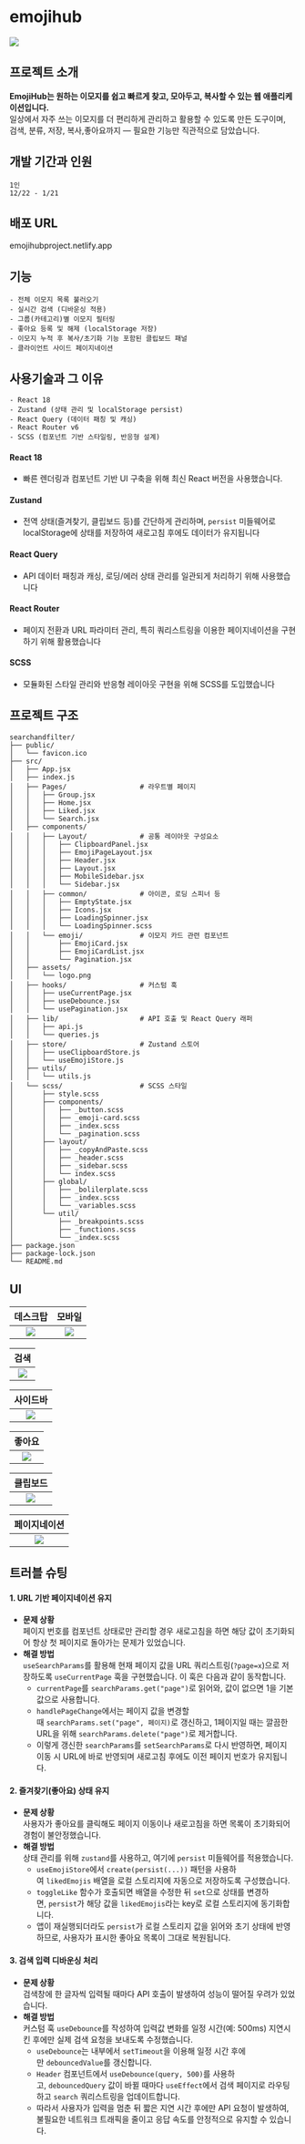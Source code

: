 # emojihub

![](docs/EmojiHubLogo.png)

## 프로젝트 소개

**EmojiHub는 원하는 이모지를 쉽고 빠르게 찾고, 모아두고, 복사할 수 있는 웹 애플리케이션입니다.**  
일상에서 자주 쓰는 이모지를 더 편리하게 관리하고 활용할 수 있도록 만든 도구이며,  
검색, 분류, 저장, 복사,좋아요까지 — 필요한 기능만 직관적으로 담았습니다.

## 개발 기간과 인원

```
1인
12/22 - 1/21
```

## 배포 URL

emojihubproject.netlify.app

## 기능

```
- 전체 이모지 목록 불러오기
- 실시간 검색 (디바운싱 적용)
- 그룹(카테고리)별 이모지 필터링
- 좋아요 등록 및 해제 (localStorage 저장)
- 이모지 누적 후 복사/초기화 기능 포함된 클립보드 패널
- 클라이언트 사이드 페이지네이션

```

## 사용기술과 그 이유

```
- React 18
- Zustand (상태 관리 및 localStorage persist)
- React Query (데이터 패칭 및 캐싱)
- React Router v6
- SCSS (컴포넌트 기반 스타일링, 반응형 설계)
```

#### React 18

- 빠른 렌더링과 컴포넌트 기반 UI 구축을 위해 최신 React 버전을 사용했습니다.

#### Zustand

- 전역 상태(즐겨찾기, 클립보드 등)를 간단하게 관리하며, `persist` 미들웨어로 localStorage에 상태를 저장하여 새로고침 후에도 데이터가 유지됩니다

#### React Query

- API 데이터 패칭과 캐싱, 로딩/에러 상태 관리를 일관되게 처리하기 위해 사용했습니다

#### React Router

- 페이지 전환과 URL 파라미터 관리, 특히 쿼리스트링을 이용한 페이지네이션을 구현하기 위해 활용했습니다

#### SCSS

- 모듈화된 스타일 관리와 반응형 레이아웃 구현을 위해 SCSS를 도입했습니다

## 프로젝트 구조

```
searchandfilter/
├── public/
│   └── favicon.ico
├── src/
│   ├── App.jsx
│   ├── index.js
│   ├── Pages/                  # 라우트별 페이지
│   │   ├── Group.jsx
│   │   ├── Home.jsx
│   │   ├── Liked.jsx
│   │   └── Search.jsx
│   ├── components/
│   │   ├── Layout/             # 공통 레이아웃 구성요소
│   │   │   ├── ClipboardPanel.jsx
│   │   │   ├── EmojiPageLayout.jsx
│   │   │   ├── Header.jsx
│   │   │   ├── Layout.jsx
│   │   │   ├── MobileSidebar.jsx
│   │   │   └── Sidebar.jsx
│   │   ├── common/             # 아이콘, 로딩 스피너 등
│   │   │   ├── EmptyState.jsx
│   │   │   ├── Icons.jsx
│   │   │   ├── LoadingSpinner.jsx
│   │   │   └── LoadingSpinner.scss
│   │   └── emoji/              # 이모지 카드 관련 컴포넌트
│   │       ├── EmojiCard.jsx
│   │       ├── EmojiCardList.jsx
│   │       └── Pagination.jsx
│   ├── assets/
│   │   └── logo.png
│   ├── hooks/                  # 커스텀 훅
│   │   ├── useCurrentPage.jsx
│   │   ├── useDebounce.jsx
│   │   └── usePagination.jsx
│   ├── lib/                    # API 호출 및 React Query 래퍼
│   │   ├── api.js
│   │   └── queries.js
│   ├── store/                  # Zustand 스토어
│   │   ├── useClipboardStore.js
│   │   └── useEmojiStore.js
│   ├── utils/
│   │   └── utils.js
│   └── scss/                   # SCSS 스타일
│       ├── style.scss
│       ├── components/
│       │   ├── _button.scss
│       │   ├── _emoji-card.scss
│       │   ├── _index.scss
│       │   └── _pagination.scss
│       ├── layout/
│       │   ├── _copyAndPaste.scss
│       │   ├── _header.scss
│       │   ├── _sidebar.scss
│       │   └── index.scss
│       ├── global/
│       │   ├── _bolilerplate.scss
│       │   ├── _index.scss
│       │   └── _variables.scss
│       └── util/
│           ├── _breakpoints.scss
│           ├── _functions.scss
│           └── _index.scss
├── package.json
├── package-lock.json
└── README.md
```

## UI

|           데스크탑            |            모바일            |
| :---------------------------: | :--------------------------: |
| ![](docs/EmojiHubDesktop.png) | ![](docs/EmojihubMobile.png) |

|             검색              |
| :---------------------------: |
| ![](docs/Emojihub%20검색.gif) |

|             사이드바              |
| :-------------------------------: |
| ![](docs/Emojihub%20사이드바.gif) |

|             좋아요              |
| :-----------------------------: |
| ![](docs/Emojihub%20좋아요.gif) |

|               클립보드                |
| :-----------------------------------: |
| ![](docs/Emojihub%20카피페이스트.gif) |

|             페이지네이션              |
| :-----------------------------------: |
| ![](docs/EmojiHub%20페이지네이션.gif) |

## 트러블 슈팅

#### 1. URL 기반 페이지네이션 유지

- **문제 상황**  
   페이지 번호를 컴포넌트 상태로만 관리할 경우 새로고침을 하면 해당 값이 초기화되어 항상 첫 페이지로 돌아가는 문제가 있었습니다.
- **해결 방법**  
   `useSearchParams`를 활용해 현재 페이지 값을 URL 쿼리스트링(`?page=x`)으로 저장하도록 `useCurrentPage` 훅을 구현했습니다. 이 훅은 다음과 같이 동작합니다.
  - `currentPage`를 `searchParams.get("page")`로 읽어와, 값이 없으면 1을 기본값으로 사용합니다.
  - `handlePageChange`에서는 페이지 값을 변경할 때 `searchParams.set("page", 페이지)`로 갱신하고, 1페이지일 때는 깔끔한 URL을 위해 `searchParams.delete("page")`로 제거합니다.
  - 이렇게 갱신한 `searchParams`를 `setSearchParams`로 다시 반영하면, 페이지 이동 시 URL에 바로 반영되며 새로고침 후에도 이전 페이지 번호가 유지됩니다.

#### 2. 즐겨찾기(좋아요) 상태 유지

- **문제 상황**  
   사용자가 좋아요를 클릭해도 페이지 이동이나 새로고침을 하면 목록이 초기화되어 경험이 불안정했습니다.
- **해결 방법**  
   상태 관리를 위해 `zustand`를 사용하고, 여기에 `persist` 미들웨어를 적용했습니다.
  - `useEmojiStore`에서 `create(persist(...))` 패턴을 사용하여 `likedEmojis` 배열을 로컬 스토리지에 자동으로 저장하도록 구성했습니다.
  - `toggleLike` 함수가 호출되면 배열을 수정한 뒤 `set`으로 상태를 변경하면, `persist`가 해당 값을 `likedEmojis`라는 key로 로컬 스토리지에 동기화합니다.
  - 앱이 재실행되더라도 `persist`가 로컬 스토리지 값을 읽어와 초기 상태에 반영하므로, 사용자가 표시한 좋아요 목록이 그대로 복원됩니다.

#### 3. 검색 입력 디바운싱 처리

- **문제 상황**  
   검색창에 한 글자씩 입력될 때마다 API 호출이 발생하여 성능이 떨어질 우려가 있었습니다.
- **해결 방법**  
   커스텀 훅 `useDebounce`를 작성하여 입력값 변화를 일정 시간(예: 500ms) 지연시킨 후에만 실제 검색 요청을 보내도록 수정했습니다.
  - `useDebounce`는 내부에서 `setTimeout`을 이용해 일정 시간 후에만 `debouncedValue`를 갱신합니다.
  - `Header` 컴포넌트에서 `useDebounce(query, 500)`를 사용하고, `debouncedQuery` 값이 바뀔 때마다 `useEffect`에서 검색 페이지로 라우팅하고 `search` 쿼리스트링을 업데이트합니다.
  - 따라서 사용자가 입력을 멈춘 뒤 짧은 지연 시간 후에만 API 요청이 발생하여, 불필요한 네트워크 트래픽을 줄이고 응답 속도를 안정적으로 유지할 수 있습니다.
